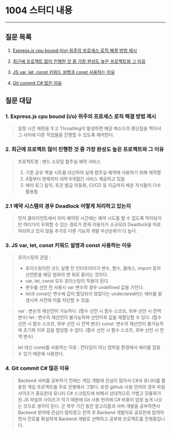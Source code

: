 # 1004 스터디 내용

---

## 질문 목록

1. [Express.js cpu bound (i/o) 위주의 프로세스 로직 해결 방법 제시](#1.-Express.js-cpu-bound-(i/o)-위주의-프로세스-로직-해결-방법-제시)

2. [최근에 프로젝트 많이 진행한 것 중 가장 완성도 높은 프로젝트와 그 이유](#2.-최근에-프로젝트-많이-진행한-것-중-가장-완성도-높은-프로젝트와-그-이유)

3. [JS var, let, const 키워드 설명과 const 사용하는 이유](#3.JS-var,-let,-const-키워드-설명과-const-사용하는-이유)

4. [Git commit C# 많은 이유](#4.-Git-commit-C#-많은-이유)

## 질문 대답

### 1. Express.js cpu bound (i/o) 위주의 프로세스 로직 해결 방법 제시

> 일정 시간 제한을 두고 Throatling이 발생하면 해당 메소드의 중단점을 찍어서 그 사이에 다른 작업들을 진행할 수 있도록 제어한다.

### 2. 최근에 프로젝트 많이 진행한 것 중 가장 완성도 높은 프로젝트와 그 이유

> 프로젝트명 : 밴드 소모임 합주실 예약 서비스
> 1. 기존 공유 엑셀 시트를 대신하여 실제 합주실 예약에 사용하기 위해 제작함
> 2. 4월부터 현재까지 대략 6개월간 서비스 제공하고 있음
> 3. 에러 로그 탐지, 토큰 발급 자동화, CI/CD 등 지금까지 배운 지식들이 다수 활용됨

### 2.1 예약 시스템의 경우 Deadlock 어떻게 처리하고 있는지

> 먼저 클라이언트에서 이미 예약된 시간에는 예약 시도를 할 수 없도록 막아놨지만 여러가지 우회할 수 있는 경로가 존재
> 이용자가 소규모라 Deadlock을 따로 처리하고 있지 않음
> 추가로 다른 기능의 개발 우선순위가 더 높다.

### 3. JS var, let, const 키워드 설명과 const 사용하는 이유

> 호이스팅의 관점 :
> - 호이스팅이란 코드 실행 전  인터프리터가 변수, 함수, 클래스, import 등의 선언문을 해당 범위의 맨 위로 올리는 것이다.
> - var, let, const 모두 호이스팅이 적용이 된다.
> - 변수를 선언 전 사용시 var 변수의 경우 undefined 값을 가진다.
> - let과 const는 변수에 값이 할당되지 않았다는 undeclared라는 에러를 발생시켜 사전에 이를 차단할 수 있음.

> var : 변순의 재선언이 가능하다. (함수 선언 시 함수 스코프, 외부 선언 시 전역 변수)
> let : 변수의 재선언이 불가능하며 선언이후 값을 재할당할 수 있다. (함수 선언 시 함수 스코프, 외부 선언 시 전역 변수)
> const: 변수의 재선언이 불가능하며 초기화 이후 값을 할당할 수 없다. (함수 선언 시 함수 스코프, 외부 선언 시 전역 변수)

> let 대신 const를 사용하는 이유 : 런타임이 아닌 컴파일 환경에서 에러를 잡을 수 있기 때문에 사용한다.

### 4. Git commit C# 많은 이유

> Backend 서버를 공부하기 전에는 게임 개발에 관심이 많아서 C#과 유니티를 활용한 게임 프로젝트를 주로 진행해서 그렇다.
> 또한 github 사용 언어의 경우 파일 사이즈가 중요한데 유니티 C# 스크립트에 비해서 상대적으로 가볍고 모듈화가 된 JS 파일의 사이즈가 작기 때문에
> Git 사용 언어에 C# 비중이 엄청 높게 나오는 것으로 생각이 된다.
> 군 복무 기간 동안 알고리즘과 서버 개발을 공부하면서 Backend 분야에 관심이 많아졌고 전역 후 Backend 개발자로 공모전에 참여하면서
> 진로를 확실하게 Backend 개발로 선택하고 공부와 프로젝트를 진행중입니다.

